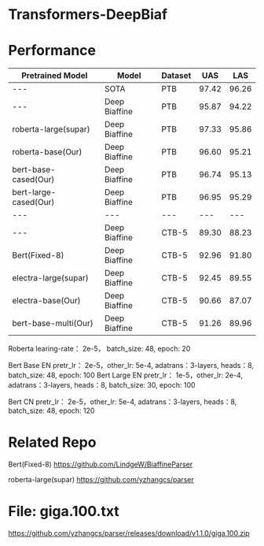 # Transformers-DeepBiaf


# Performance

| Pretrained Model  | Model | Dataset | UAS | LAS |
| ------------- | ------------- |------------- |------------- |-------------|
| ---  | SOTA | PTB  |  97.42 | 96.26		
| ---  | Deep Biaffine | PTB  |  95.87 | 94.22	
| roberta-large(supar)  | Deep Biaffine | PTB  |  97.33  | 95.86
| roberta-base(Our)  | Deep Biaffine | PTB  |  96.60  | 95.21
| bert-base-cased(Our)  | Deep Biaffine | PTB  |  96.74  | 95.13
| bert-large-cased(Our)  | Deep Biaffine | PTB  |  96.95  | 95.29
| ---| ---| ---| ---| ---|
| ---  | Deep Biaffine | CTB-5  |  89.30 | 88.23
| Bert(Fixed-8)  | Deep Biaffine | CTB-5  |  92.96 | 91.80
| electra-large(supar)  | Deep Biaffine | CTB-5  |  92.45  | 89.55
| electra-base(Our)  | Deep Biaffine | CTB-5  |  90.66  | 87.07
| bert-base-multi(Our)  | Deep Biaffine | CTB-5  |  91.26  | 89.96

Roberta learing-rate： 2e-5， batch_size: 48, epoch: 20

Bert Base  EN pretr_lr： 2e-5，other_lr: 5e-4, adatrans：3-layers, heads：8, batch_size: 48, epoch: 100
Bert Large EN pretr_lr： 1e-5，other_lr: 2e-4, adatrans：3-layers, heads：8, batch_size: 30, epoch: 100

Bert CN pretr_lr： 2e-5，other_lr: 5e-4, adatrans：3-layers, heads：8, batch_size: 48, epoch: 120

#  Related Repo
Bert(Fixed-8)  https://github.com/LindgeW/BiaffineParser

roberta-large(supar)  https://github.com/yzhangcs/parser

# File: giga.100.txt
https://github.com/yzhangcs/parser/releases/download/v1.1.0/giga.100.zip

